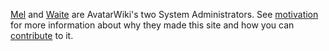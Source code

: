 [Mel](User:_Mel "wikilink") and [Waite](User:_Waite "wikilink") are
AvatarWiki's two System Administrators. See
[motivation](Motivation "wikilink") for more information about why they
made this site and how you can [contribute](contributing "wikilink") to
it.
